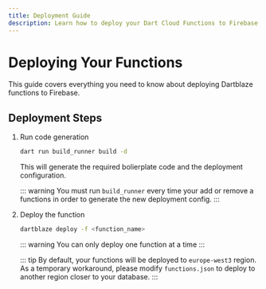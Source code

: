 ```yaml
---
title: Deployment Guide
description: Learn how to deploy your Dart Cloud Functions to Firebase
---
```

# Deploying Your Functions

This guide covers everything you need to know about deploying Dartblaze functions to Firebase.


## Deployment Steps

1. Run code generation
    ```bash
    dart run build_runner build -d
    ```

    This will generate the required bolierplate code and the deployment configuration.

    ::: warning
    You must run `build_runner` every time your add or remove a functions in order to generate the new deployment config.
    :::

2. Deploy the function
    ```bash
    dartblaze deploy -f <function_name>
    ```

    ::: warning
    You can only deploy one function at a time
    :::

    ::: tip
    By default, your functions will be deployed to `europe-west3` region. As a temporary workaround, please modify `functions.json` to deploy to another region closer to your database.
    :::